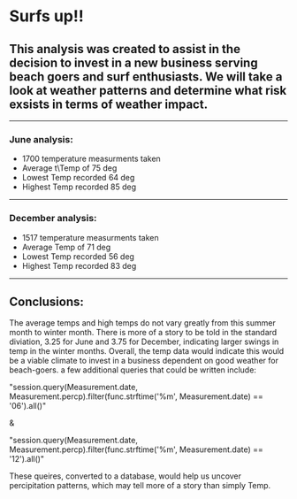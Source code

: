 # Surfs up!!
## This analysis was created to assist in the decision to invest in a new business serving beach goers and surf enthusiasts. We will take a look at weather patterns and determine what risk exsists in terms of weather impact.


--------------------------------------------
### June analysis:
- 1700 temperature measurments taken 
- Average t\Temp of 75 deg
- Lowest Temp recorded 64 deg
- Highest Temp recorded 85 deg
-----
### December analysis:
- 1517 temperature measurments taken 
- Average Temp of 71 deg
- Lowest Temp recorded 56 deg
- Highest Temp recorded 83 deg
----
## Conclusions:
The average temps and high temps do not vary greatly from this summer month to winter month. There is more of a story to be told in the standard diviation, 3.25 for June and 3.75 for December, indicating larger swings in temp in the winter months. Overall, the temp data would indicate this would be a viable climate to invest in a business dependent on good weather for beach-goers. a few additional queries that could be written include:

 "session.query(Measurement.date, Measurement.percp).filter(func.strftime('%m', Measurement.date) == '06').all()"

 &

"session.query(Measurement.date, Measurement.percp).filter(func.strftime('%m', Measurement.date) == '12').all()"

These queires, converted to a database, would help us uncover percipitation patterns, which may tell more of a story than simply Temp. 